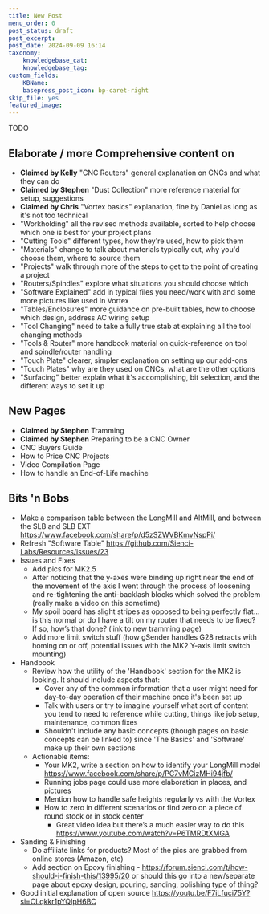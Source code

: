 ```yaml
---
title: New Post
menu_order: 0
post_status: draft
post_excerpt: 
post_date: 2024-09-09 16:14
taxonomy:
    knowledgebase_cat: 
    knowledgebase_tag:        
custom_fields:
    KBName: 
    basepress_post_icon: bp-caret-right
skip_file: yes
featured_image: 
---
```


TODO

## Elaborate / more Comprehensive content on

- **Claimed by Kelly** "CNC Routers" general explanation on CNCs and what they can do
- **Claimed by Stephen** "Dust Collection" more reference material for setup, suggestions
- **Claimed by Chris** "Vortex basics" explanation, fine by Daniel as long as it's not too technical
- "Workholding" all the revised methods available, sorted to help choose which one is best for your project plans
- "Cutting Tools" different types, how they're used, how to pick them
- "Materials" change to talk about materials typically cut, why you'd choose them, where to source them
- "Projects" walk through more of the steps to get to the point of creating a project
- "Routers/Spindles" explore what situations you should choose which
- "Software Explained" add in typical files you need/work with and some more pictures like used in Vortex
- "Tables/Enclosures" more guidance on pre-built tables, how to choose which design, address AC wiring setup
- "Tool Changing" need to take a fully true stab at explaining all the tool changing methods
- "Tools & Router" more handbook material on quick-reference on tool and spindle/router handling
- "Touch Plate" clearer, simpler explanation on setting up our add-ons
- "Touch Plates" why are they used on CNCs, what are the other options
- "Surfacing" better explain what it's accomplishing, bit selection, and the different ways to set it up

## New Pages

- **Claimed by Stephen** Tramming
- **Claimed by Stephen** Preparing to be a CNC Owner
- CNC Buyers Guide
- How to Price CNC Projects
- Video Compilation Page
- How to handle an End-of-Life machine

## Bits 'n Bobs

- Make a comparison table between the LongMill and AltMill, and between the SLB and SLB EXT https://www.facebook.com/share/p/d5zSZWVBKmvNspPi/
- Refresh "Software Table" https://github.com/Sienci-Labs/Resources/issues/23
- Issues and Fixes
  - Add pics for MK2.5
  - After noticing that the y-axes were binding up right near the end of the movement of the axis I went through the process of loosening and re-tightening the anti-backlash blocks which solved the problem (really make a video on this sometime)
  - My spoil board has slight stripes as opposed to being perfectly flat… is this normal or do I have a tilt on my router that needs to be fixed? If so, how’s that done? (link to new tramming page)
  - Add more limit switch stuff (how gSender handles G28 retracts with homing on or off, potential issues with the MK2 Y-axis limit switch mounting)
- Handbook
  - Review how the utility of the 'Handbook' section for the MK2 is looking. It should include aspects that:
    - Cover any of the common information that a user might need for day-to-day operation of their machine once it's been set up
    - Talk with users or try to imagine yourself what sort of content you tend to need to reference while cutting, things like job setup, maintenance, common fixes
    - Shouldn't include any basic concepts (though pages on basic concepts can be linked to) since 'The Basics' and 'Software' make up their own sections
  - Actionable items:
    - Your MK2, write a section on how to identify your LongMill model https://www.facebook.com/share/p/PC7vMCizMHi94jfb/
    - Running jobs page could use more elaboration in places, and pictures
    - Mention how to handle safe heights regularly vs with the Vortex
    - How to zero in different scenarios or find zero on a piece of round stock or in stock center
      - Great video idea but there’s a much easier way to do this https://www.youtube.com/watch?v=P6TMRDtXMGA
- Sanding & Finishing
  - Do affiliate links for products? Most of the pics are grabbed from online stores (Amazon, etc)
  - Add section on Epoxy finishing - https://forum.sienci.com/t/how-should-i-finish-this/13995/20 or should this go into a new/separate page about epoxy design, pouring, sanding, polishing type of thing?
- Good initial explanation of open source https://youtu.be/F7iLfuci75Y?si=CLqkkr1pYQIpH6BC
